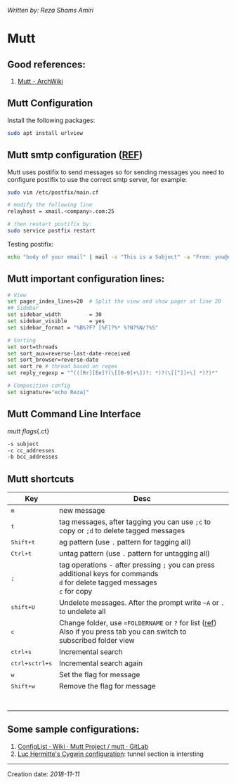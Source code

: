 _Written by: Reza Shams Amiri_

# Mutt
## Good references:
1. [Mutt - ArchWiki][MA]

## Mutt Configuration
Install the following packages:

``` sh
sudo apt install urlview 
```
## Mutt smtp configuration ([REF][CPTSMUAESS])
Mutt uses postifix to send messages so for sending messages you need to configure postifix to use the correct smtp server, for example:

``` sh
sudo vim /etc/postfix/main.cf

# modify the following line
relayhost = xmail.<company>.com:25

# then restart postifix by:
sudo service postfix restart
```

Testing postifix:   

``` sh
echo "body of your email" | mail -s "This is a Subject" -a "From: you@example.com" recipient@elsewhere.com
```

## Mutt important configuration lines:

``` sh
# View
set pager_index_lines=20  # Split the view and show pager at line 20 
## Sidebar
set sidebar_width         = 30                                                   
set sidebar_visible       = yes                                                  
set sidebar_format = "%B%?F? [%F]?%* %?N?%N/?%S" 

# Sorting
set sort=threads
set sort_aux=reverse-last-date-received
set sort_browser=reverse-date
set sort_re # thread based on regex
set reply_regexp = "^(([Rr][Ee]?(\[[0-9]+\])?: *)?(\[[^]]+\] *)?)*"

# Composition config
set signature="echo Reza|"  

```
## Mutt Command Line Interface

_mutt flags_{.ct}

``` sh
-s subject
-c cc_addresses
-b bcc_addresses
```

## Mutt shortcuts

| Key | Desc |
| --- | ---- |
| <kbd>m</kbd> | new message |
| <kbd>t</kbd> | tag messages, after tagging you can use `;c` to copy or `;d` to delete tagged messages |
| <kbd>Shift+t</kbd> | ag pattern (use `.` pattern for tagging all) |
| <kbd>Ctrl+t</kbd> | untag pattern (use `.` pattern for untagging all) |
| <kbd>;</kbd> | tag operations - after pressing `;` you can press additional keys for commands<BR>`d` for delete tagged messages<BR>`c` for copy |
| <kbd>shift+U</kbd> | Undelete messages. After the prompt write `~A` or `.` to undelete all |
| <kbd>c</kbd> | Change folder, use `=FOLDERNAME` or `?` for list ([ref][RMIOF])<BR>Also if you press tab you can switch to subscribed folder view |
| <kbd>ctrl+s</kbd> | Incremental search |
| <kbd>ctrl+s</kbd><kbd>ctrl+s</kbd> | Incremental search again |
| <kbd>w</kbd> | Set the flag for message |
| <kbd>Shift+w</kbd> | Remove the flag for message |
|  |  |
|  |  |
|  |  |
|  |  |
|  |  |
|  |  |
|  |  |


## Some sample configurations:
1. [ConfigList · Wiki · Mutt Project / mutt · GitLab][CWMPMG]
1. [Luc Hermitte's Cygwin configuration][LHSCC]: tunnel section is intersting

- - -

Creation date: _2018-11-11_

[CPTSMUAESS]: https://www.linode.com/docs/email/postfix/postfix-smtp-debian7/
[LHSCC]: http://hermitte.free.fr/cygwin/#Mutt
[CWMPMG]: https://gitlab.com/muttmua/mutt/wikis/ConfigList
[RMIOF]: http://therandymon.com/woodnotes/mutt/node15.html
[MA]: https://wiki.archlinux.org/index.php/mutt